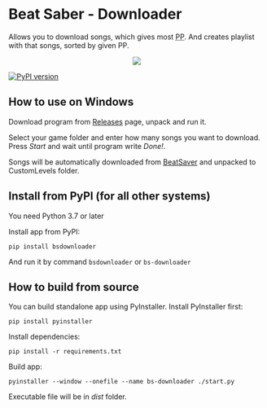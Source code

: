# Beat Saber - Downloader

Allows you to download songs, which gives most <abbr title="Performance Points">PP</abbr>. And creates playlist with that songs, sorted by given PP.

<p align="center">
  <img src="https://raw.githubusercontent.com/Norne9/beatsaber-downloader/master/etc/screenshot.png" align="center" />
</p>

[![PyPI version](https://badge.fury.io/py/bsdownloader.svg)](https://badge.fury.io/py/bsdownloader)

## How to use on Windows

Download program from [Releases](https://github.com/Norne9/beatsaber-downloader/releases/latest) page, unpack and run it.

Select your game folder and enter how many songs you want to download. Press *Start* and wait until program write *Done!*.

Songs will be automatically downloaded from [BeatSaver](https://beatsaver.com/) and unpacked to CustomLevels folder.

## Install from PyPI (for all other systems)

You need Python 3.7 or later

Install app from PyPI:

```console
pip install bsdownloader
```

And run it by command `bsdownloader` or `bs-downloader`

## How to build from source

You can build standalone app using PyInstaller. Install PyInstaller first:

```console
pip install pyinstaller
```

Install dependencies:

```console
pip install -r requirements.txt
```

Build app:

```console
pyinstaller --window --onefile --name bs-downloader ./start.py
```

Executable file will be in *dist* folder.
